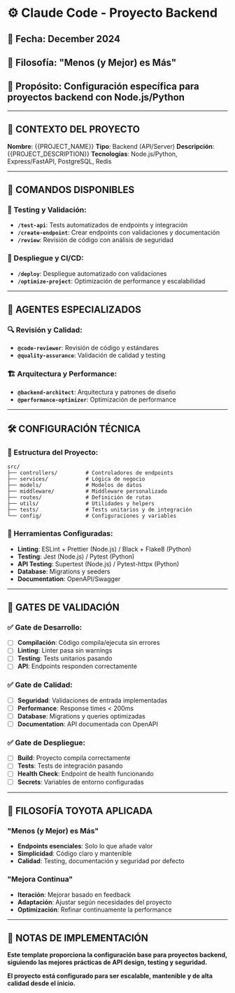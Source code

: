 # ⚙️ Claude Code - Proyecto Backend

## 📅 **Fecha**: December 2024
## 🚗 **Filosofía**: "Menos (y Mejor) es Más"
## 🎯 **Propósito**: Configuración específica para proyectos backend con Node.js/Python

---

## 🎯 **CONTEXTO DEL PROYECTO**

**Nombre**: {{PROJECT_NAME}}
**Tipo**: Backend (API/Server)
**Descripción**: {{PROJECT_DESCRIPTION}}
**Tecnologías**: Node.js/Python, Express/FastAPI, PostgreSQL, Redis

---

## 🚀 **COMANDOS DISPONIBLES**

### **🧪 Testing y Validación:**
- **`/test-api`**: Tests automatizados de endpoints y integración
- **`/create-endpoint`**: Crear endpoints con validaciones y documentación
- **`/review`**: Revisión de código con análisis de seguridad

### **🚀 Despliegue y CI/CD:**
- **`/deploy`**: Despliegue automatizado con validaciones
- **`/optimize-project`**: Optimización de performance y escalabilidad

---

## 🤖 **AGENTES ESPECIALIZADOS**

### **🔍 Revisión y Calidad:**
- **`@code-reviewer`**: Revisión de código y estándares
- **`@quality-assurance`**: Validación de calidad y testing

### **🏗️ Arquitectura y Performance:**
- **`@backend-architect`**: Arquitectura y patrones de diseño
- **`@performance-optimizer`**: Optimización de performance

---

## 🛠️ **CONFIGURACIÓN TÉCNICA**

### **📁 Estructura del Proyecto:**
```
src/
├── controllers/         # Controladores de endpoints
├── services/            # Lógica de negocio
├── models/              # Modelos de datos
├── middleware/          # Middleware personalizado
├── routes/              # Definición de rutas
├── utils/               # Utilidades y helpers
├── tests/               # Tests unitarios y de integración
└── config/              # Configuraciones y variables
```

### **🔧 Herramientas Configuradas:**
- **Linting**: ESLint + Prettier (Node.js) / Black + Flake8 (Python)
- **Testing**: Jest (Node.js) / Pytest (Python)
- **API Testing**: Supertest (Node.js) / Pytest-httpx (Python)
- **Database**: Migrations y seeders
- **Documentation**: OpenAPI/Swagger

---

## 🚨 **GATES DE VALIDACIÓN**

### **✅ Gate de Desarrollo:**
- [ ] **Compilación**: Código compila/ejecuta sin errores
- [ ] **Linting**: Linter pasa sin warnings
- [ ] **Testing**: Tests unitarios pasando
- [ ] **API**: Endpoints responden correctamente

### **✅ Gate de Calidad:**
- [ ] **Seguridad**: Validaciones de entrada implementadas
- [ ] **Performance**: Response times < 200ms
- [ ] **Database**: Migrations y queries optimizadas
- [ ] **Documentation**: API documentada con OpenAPI

### **✅ Gate de Despliegue:**
- [ ] **Build**: Proyecto compila correctamente
- [ ] **Tests**: Tests de integración pasando
- [ ] **Health Check**: Endpoint de health funcionando
- [ ] **Secrets**: Variables de entorno configuradas

---

## 🚀 **FILOSOFÍA TOYOTA APLICADA**

### **"Menos (y Mejor) es Más"**
- **Endpoints esenciales**: Solo lo que añade valor
- **Simplicidad**: Código claro y mantenible
- **Calidad**: Testing, documentación y seguridad por defecto

### **"Mejora Continua"**
- **Iteración**: Mejorar basado en feedback
- **Adaptación**: Ajustar según necesidades del proyecto
- **Optimización**: Refinar continuamente la performance

---

## 📝 **NOTAS DE IMPLEMENTACIÓN**

**Este template proporciona la configuración base para proyectos backend, siguiendo las mejores prácticas de API design, testing y seguridad.**

**El proyecto está configurado para ser escalable, mantenible y de alta calidad desde el inicio.**

